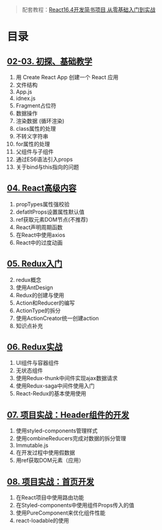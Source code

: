 > 配套教程：[React16.4开发简书项目 从零基础入门到实战](https://coding.imooc.com/class/229.html)

# 目录

## [02-03. 初探、基础教学](https://github.com/EsunR/React-Study/tree/master/02-03-React%E5%9F%BA%E7%A1%80/README.md)

1. 用 Create React App 创建一个 React 应用
2. 文件结构
3. App.js
4. idnex.js
5. Fragment占位符
6. 数据操作
7. 渲染数据 (循环渲染)
8. class属性的处理
9. 不转义字符串
10. for属性的处理
11. 父组件与子组件
12. 通过ES6语法引入props
13. 关于bind与this指向的问题

## [04. React高级内容](https://github.com/EsunR/React-Study/tree/master/04-React%E9%AB%98%E7%BA%A7%E5%86%85%E5%AE%B9/README.md)

1. propTypes属性强校验
2. defatltProps设置属性默认值
3. ref获取元素DOM节点(不推荐)
4. React声明周期函数
5. 在React中使用axios
6. React中的过度动画

## [05. Redux入门](https://github.com/EsunR/React-Study/tree/master/05-Redux%E5%85%A5%E9%97%A8/README.md)

2. redux概念
3. 使用AntDesign
4. Redux的创建与使用
5. Action和Reducer的编写
6. ActionType的拆分
7. 使用ActionCreator统一创建action
9. 知识点补充

## [06. Redux实战](https://github.com/EsunR/React-Study/blob/master/06-Redux%E5%AE%9E%E6%88%98/README.md)

1. UI组件与容器组件
2. 无状态组件
3. 使用Redux-thunk中间件实现ajax数据请求
4. 使用Redux-saga中间件使用入门
5. React-Redux的基本使用使用

## [07. 项目实战：Header组件的开发](./07-项目实战：Header组件的开发)

1. 使用styled-components管理样式
2. 使用combineReducers完成对数据的拆分管理
3. Immutable.js
4. 在开发过程中使用假数据
5. 用ref获取DOM元素（应用）

## [08. 项目实战：首页开发](./08-项目实战：首页开发)

1. 在React项目中使用路由功能
2. 在Styled-components中使用组件Props传入的值
3. 使用PureComponent来优化组件性能
4. react-loadable的使用









